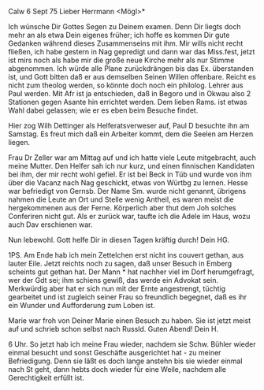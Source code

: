  Calw 6 Sept 75
Lieber Herrmann <Mögl>*

Ich wünsche Dir Gottes Segen zu Deinem examen. Denn Dir liegts doch mehr an als etwa Dein eigenes früher; ich hoffe es kommen Dir gute Gedanken während dieses Zusammenseins mit ihm. Mir wills nicht recht fließen, ich habe gestern in Nag gepredigt und dann war das Miss.fest, jetzt ist mirs noch als habe mir die große neue Kirche mehr als nur Stimme abgenommen. 
Ich würde alle Plane zurückdrängen bis das Ex. überstanden ist, und Gott bitten daß er aus demselben Seinen Willen offenbare. Reicht es nicht zum theolog werden, so könnte doch noch ein philolog. Lehrer aus Paul werden. 
Mit Afr ist ja entschieden, daß in Begoro und in Okwau also 2 Stationen gegen Asante hin errichtet werden. Dem lieben Rams. ist etwas Wahl dabei gelassen; wie er es eben beim Besuche findet.

Hier zog Wilh Dettinger als Helferatsverweser auf, Paul D besuchte ihn am Samstag. Es freut mich daß ein Arbeiter kommt, dem die Seelen am Herzen liegen.

Frau Dr Zeller war am Mittag auf und ich hatte viele Leute mitgebracht, auch meine Mutter. Den Helfer sah ich nur kurz, und einen finnischen Kandidaten bei ihm, der mir recht wohl gefiel. Er ist bei Beck in Tüb und wurde von ihm über die Vacanz nach Nag geschickt, etwas von Würtbg zu lernen. 
Hesse war befriedigt von Gernsb. Der Name Sm. wurde nicht genannt, übrigens nahmen die Leute an Ort und Stelle wenig Antheil, es waren meist die hergekommenen aus der Ferne. Körperlich aber thut dem Joh solches Conferiren nicht gut. Als er zurück war, taufte ich die Adele im Haus, wozu auch Dav erschienen war.

Nun lebewohl. Gott helfe Dir in diesen Tagen kräftig durch!
 Dein HG.


1PS. Am Ende hab ich mein Zettelchen erst nicht ins couvert gethan, aus lauter Eile. Jetzt reichts noch zu sagen, daß unser Besuch in Emberg scheints gut gethan hat. Der Mann <Burkhard>* hat nachher viel im Dorf herumgefragt, wer der Gdt sei; ihm schiens gewiß, das werde ein Advokat sein. Merkwürdig aber hat er sich nun mit der Ernte angestrengt, tüchtig gearbeitet und ist zugleich seiner Frau so freundlich begegnet, daß es ihr ein Wunder und Aufforderung zum Loben ist.

Marie war froh von Deiner Marie einen Besuch zu haben. Sie ist jetzt meist auf und schrieb schon selbst nach Russld. Guten Abend!
 Dein H.

6 Uhr. So jetzt hab ich meine Frau wieder, nachdem sie Schw. Bühler wieder einmal besucht und sonst Geschäfte ausgerichtet hat - zu meiner Befriedigung. Denn sie läßt es doch lange anstehn bis sie wieder einmal nach St geht, dann hebts doch wieder für eine Weile, nachdem alle Gerechtigkeit erfüllt ist.
